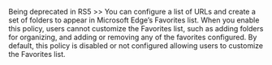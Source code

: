 Being deprecated in RS5 >> You can configure a list of URLs and create a set of folders to appear in Microsoft Edge’s Favorites list.  When you enable this policy, users cannot customize the Favorites list, such as adding folders for organizing, and adding or removing any of the favorites configured. By default, this policy is disabled or not configured allowing users to customize the Favorites list.

